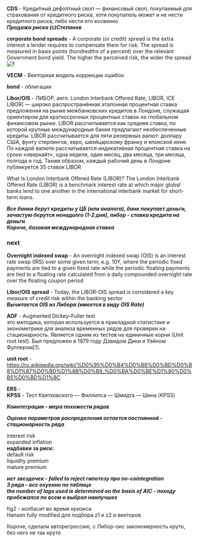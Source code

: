 **CDS** - Креди́тный дефо́лтный своп — финансовый своп,
 покупаемый для страхования от кредитного риска,
  хотя покупатель может и не нести кредитного риска,
   либо нести его косвенно  
  ***Продажа риска (с)Степанов***

**corporate bond spreads** - A corporate (or credit) spread is the extra interest a lender requires to compensate them for risk. The spread is measured in basis points (hundredths of a percent) over the relevant Government bond yield. The higher the perceived risk, the wider the spread  
![f](https://sun9-76.userapi.com/impg/ud-9E_m6I97FgkgYogjryzV0sMok5APM4524Jg/GFyXF-lSJeo.jpg?size=643x130&quality=96&sign=e69301f86c2d9b03a0a1d6db344bbf7c&type=album)

**VECM** - Векторная модель коррекции ошибок  
  
**bond** - облигации  
    
**Libor/OIS** - ЛИ́БОР, англ. London Interbank Offered Rate, LIBOR, ICE LIBOR) — широко распространённая эталонная процентная ставка предложения на рынке межбанковских кредитов в Лондоне, служащая ориентиром для краткосрочных процентных ставок на глобальном финансовом рынке. LIBOR рассчитывается как средняя ставка, по которой крупные международные банки предлагают необеспеченные кредиты. LIBOR рассчитывается для пяти резервных валют: доллару США, фунту стерлингов, евро, швейцарскому франку и японской иене. По каждой валюте рассчитывается индикативная процентная ставка на сроки «овернайт», одна неделя, один месяц, два месяца, три месяца, полгода и год. Таким образом, каждый рабочий день в Лондоне публикуется 35 ставок LIBOR  

What Is London Interbank Offered Rate (LIBOR)?
The London Interbank Offered Rate (LIBOR) is a benchmark interest rate at which major global banks lend to one another in the international interbank market for short-term loans.  

***Все банки берут кредиты у ЦБ (или аналога), банк покупает деньги, зачастую берутся ненадолго (1-2 дня), либор - ставка кредита на деньги    
Короче, базовая международная ставка***
### next
**Overnight indexed swap**  - An overnight indexed swap (OIS) is an interest rate swap (IRS) over some given term, e.g. 10Y, where the periodic fixed payments are tied to a given fixed rate while the periodic floating payments are tied to a floating rate calculated from a daily compounded overnight rate over the floating coupon period  

**Libor/OIS spread** - Today, the LIBOR-OIS spread is considered a key measure of credit risk within the banking sector   
***Вычитается OIS из Либора (имеется в виду OIS Rate)***
  
**ADF** - Augmented Dickey–Fuller test  
 это методика, которая используется в прикладной статистике и эконометрике для анализа временных рядов для проверки на стационарность. Является одним из тестов на единичные корни (Unit root test). Был предложен в 1979 году Дэвидом Дики и Уэйном Фуллером[1].  

 **unit root** - https://ru.wikipedia.org/wiki/%D0%95%D0%B4%D0%B8%D0%BD%D0%B8%D1%87%D0%BD%D1%8B%D0%B9_%D0%BA%D0%BE%D1%80%D0%B5%D0%BD%D1%8C  
  
**ERS** -   
**KPSS** -  Тест Квятковского — Филлипса — Шмидта — Шина (KPSS)  

***Коинтеграция - мера похожести рядов***

***Оценка параметров распределения остается постоянной - стационарность ряда***

interest risk  
expanded inflation  
**надбавки за риск:**  
default risk  
liquidity premium  
mature premium   
  
***нет звездочек - failed to reject гипотезу про no-cointegration***  
***3 ряда - все охуенно по таблице***  
***the number of lags used is determined on the basis of AIC - походу пробежался по всем и выбрал наилучшее***  
  
fig2 - колбасит во время кризиса    
Hansen fully modified  для подбора z1 и z2 и векторов  
  



Короче, сделали авторегрессию, с Либор-оис закономерность круто, без него не так круто 

